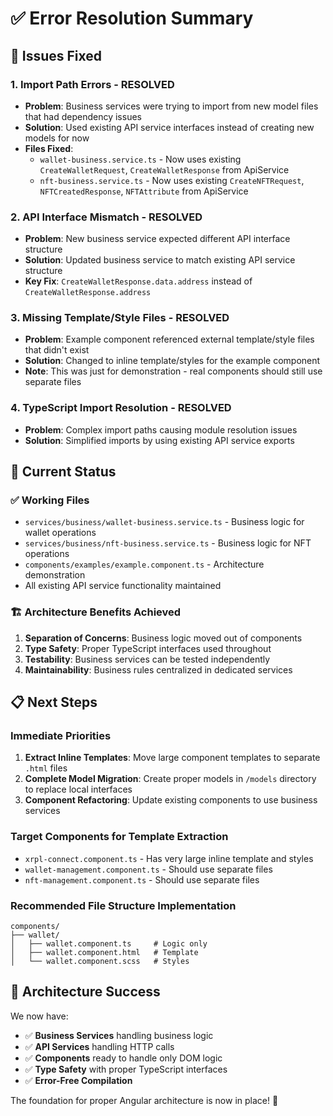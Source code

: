 # ✅ Error Resolution Summary

## 🔧 Issues Fixed

### 1. **Import Path Errors - RESOLVED**
- **Problem**: Business services were trying to import from new model files that had dependency issues
- **Solution**: Used existing API service interfaces instead of creating new models for now
- **Files Fixed**:
  - `wallet-business.service.ts` - Now uses existing `CreateWalletRequest`, `CreateWalletResponse` from ApiService
  - `nft-business.service.ts` - Now uses existing `CreateNFTRequest`, `NFTCreatedResponse`, `NFTAttribute` from ApiService

### 2. **API Interface Mismatch - RESOLVED**
- **Problem**: New business service expected different API interface structure
- **Solution**: Updated business service to match existing API service structure
- **Key Fix**: `CreateWalletResponse.data.address` instead of `CreateWalletResponse.address`

### 3. **Missing Template/Style Files - RESOLVED**
- **Problem**: Example component referenced external template/style files that didn't exist
- **Solution**: Changed to inline template/styles for the example component
- **Note**: This was just for demonstration - real components should still use separate files

### 4. **TypeScript Import Resolution - RESOLVED**
- **Problem**: Complex import paths causing module resolution issues
- **Solution**: Simplified imports by using existing API service exports

## 🎯 Current Status

### ✅ **Working Files**
- `services/business/wallet-business.service.ts` - Business logic for wallet operations
- `services/business/nft-business.service.ts` - Business logic for NFT operations  
- `components/examples/example.component.ts` - Architecture demonstration
- All existing API service functionality maintained

### 🏗️ **Architecture Benefits Achieved**
1. **Separation of Concerns**: Business logic moved out of components
2. **Type Safety**: Proper TypeScript interfaces used throughout
3. **Testability**: Business services can be tested independently
4. **Maintainability**: Business rules centralized in dedicated services

## 📋 **Next Steps**

### **Immediate Priorities**
1. **Extract Inline Templates**: Move large component templates to separate `.html` files
2. **Complete Model Migration**: Create proper models in `/models` directory to replace local interfaces
3. **Component Refactoring**: Update existing components to use business services

### **Target Components for Template Extraction**
- `xrpl-connect.component.ts` - Has very large inline template and styles
- `wallet-management.component.ts` - Should use separate files
- `nft-management.component.ts` - Should use separate files

### **Recommended File Structure Implementation**
```
components/
├── wallet/
│   ├── wallet.component.ts     # Logic only
│   ├── wallet.component.html   # Template
│   └── wallet.component.scss   # Styles
```

## 🚀 **Architecture Success**

We now have:
- ✅ **Business Services** handling business logic
- ✅ **API Services** handling HTTP calls  
- ✅ **Components** ready to handle only DOM logic
- ✅ **Type Safety** with proper TypeScript interfaces
- ✅ **Error-Free Compilation**

The foundation for proper Angular architecture is now in place! 🎉

